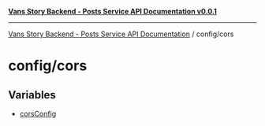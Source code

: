 [**Vans Story Backend - Posts Service API Documentation v0.0.1**](README.md)

***

[Vans Story Backend - Posts Service API Documentation](modules.md) / config/cors

# config/cors

## Variables

- [corsConfig](config\cors\README\variables\corsConfig.md)
